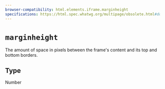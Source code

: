 ```yaml
---
browser-compatibility: html.elements.iframe.marginheight
specifications: https://html.spec.whatwg.org/multipage/obsolete.html#dom-iframe-marginheight
---
```


# `marginheight`

The amount of space in pixels between the frame's content and its top and bottom borders.

## Type

Number
